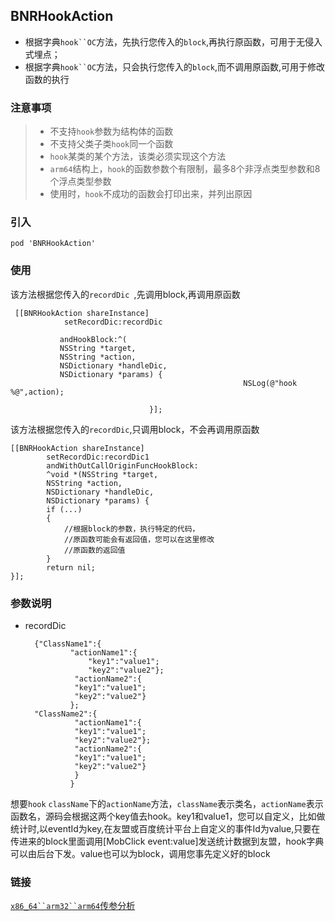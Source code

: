 ## BNRHookAction

- 根据字典`hook``OC`方法，先执行您传入的`block`,再执行原函数，可用于无侵入式埋点； 
- 根据字典`hook``OC`方法，只会执行您传入的`block`,而不调用原函数,可用于修改函数的执行


### 注意事项
>- 不支持`hook`参数为结构体的函数
>- 不支持父类子类`hook`同一个函数
>- `hook`某类的某个方法，该类必须实现这个方法
>- `arm64`结构上，`hook`的函数参数个有限制，最多8个非浮点类型参数和8个浮点类型参数
>- 使用时，`hook`不成功的函数会打印出来，并列出原因



### 引入
	pod 'BNRHookAction'
	
### 使用
该方法根据您传入的`recordDic `,先调用block,再调用原函数

	 [[BNRHookAction shareInstance] 	
	 			setRecordDic:recordDic
                                   
               andHookBlock:^(
               NSString *target, 
               NSString *action, 
               NSDictionary *handleDic,
               NSDictionary *params) {
                                           				NSLog(@"hook %@",action);
                                                                  
                                   }];
                                   
                                   
 该方法根据您传入的`recordDic`,只调用block，不会再调用原函数
 
 	[[BNRHookAction shareInstance] 	
 			setRecordDic:recordDic1 	
 			andWithOutCallOriginFuncHookBlock:
 			^void *(NSString *target, 
 			NSString *action, 
 			NSDictionary *handleDic, 
 			NSDictionary *params) {
	        if (...)
	        {
				//根据block的参数，执行特定的代码，
				//原函数可能会有返回值，您可以在这里修改
				//原函数的返回值
	        }
	        return nil;
    }];


### 参数说明
- recordDic
 		
 		{"ClassName1":{
                "actionName1":{
                    "key1":"value1";
                    "key2":"value2"};
                 "actionName2":{
                 "key1":"value1";
                 "key2":"value2"}
                };
     	"ClassName2":{
                 "actionName1":{
                 "key1":"value1";
                 "key2":"value2"};
                 "actionName2":{
                 "key1":"value1";
                 "key2":"value2"}
                 }
    			}
想要`hook` `className`下的`actionName`方法，`className`表示类名，`actionName`表示函数名，源码会根据这两个key值去hook。key1和value1，您可以自定义，比如做统计时,以eventId为key,在友盟或百度统计平台上自定义的事件Id为value,只要在传进来的block里面调用[MobClick event:value]发送统计数据到友盟，hook字典可以由后台下发。value也可以为block，调用您事先定义好的block

### 链接
[`x86_64``arm32``arm64`传参分析](http://lifestyle1.cn/2018/06/14/iOS%E4%BA%A4%E6%8D%A2%E6%96%B9%E6%B3%95%E5%88%86%E6%9E%90/)
 
 

 
    
